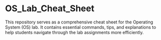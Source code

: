 # OS_Lab_Cheat_Sheet
This repository serves as a comprehensive cheat sheet for the Operating System (OS) lab. It contains essential commands, tips, and explanations to help students navigate through the lab assignments more efficiently.
